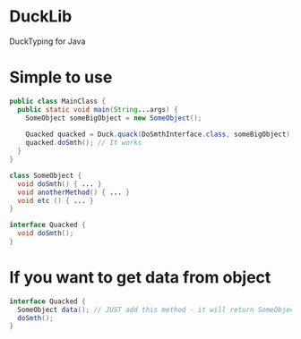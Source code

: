# DuckLib
DuckTyping for Java

# Simple to use
```java
public class MainClass {
  public static void main(String...args) {
    SomeObject someBigObject = new SomeObject();
    
    Quacked quacked = Duck.quack(DoSmthInterface.class, someBigObject);
    quacked.doSmth(); // It works
  }
}

class SomeObject {
  void doSmth() { ... }
  void anotherMethod() { ... }
  void etc () { ... }
}

interface Quacked {
  void doSmth();
}
```
# If you want to get data from object
```java
interface Quacked {
  SomeObject data(); // JUST add this method - it will return SomeObject, whose Quacked Interface was made from.
  doSmth();
}

```
